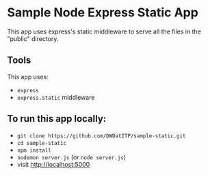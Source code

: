 # Sample Node Express Static App

This app uses express's static middleware to serve all the files in the
"public" directory.

## Tools

This app uses:

  * `express`
  * `express.static` middleware

## To run this app locally:

  * `git clone https://github.com/DWDatITP/sample-static.git`
  * `cd sample-static`
  * `npm install`
  * `nodemon server.js` (or `node server.js`)
  * visit <http://localhost:5000>
